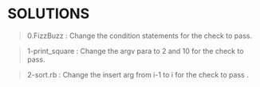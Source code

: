 SOLUTIONS
=========

> 0.FizzBuzz : Change the condition statements for the check to pass.

> 1-print_square : Change the argv para to 2 and 10 for the check to pass.

> 2-sort.rb : Change the insert arg from i-1 to i for the check to pass .
